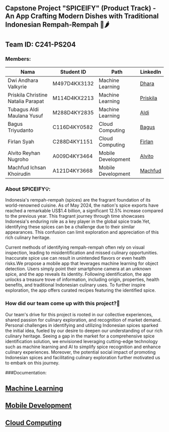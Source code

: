 ## Capstone Project "SPICEIFY" (Product Track) - An App Crafting Modern Dishes with Traditional Indonesian Rempah-Rempah 🫚🌶️

##  Team ID: C241-PS204
### Members: 
| Nama          | Student ID | Path              | LinkedIn                                      |
|---------------|------------|-------------------|-----------------------------------------------|
| Dwi Andhara Valkyrie      | M497D4KX3132  | Machine Learning  | [Dhara](https://www.linkedin.com/in/dwiandharavalkyrie/) |
| Priskila Christine Natalia Parapat    | M114D4KX2213  | Machine Learning| [Priskila](https://www.linkedin.com/in/priskilaparapat/) |
| Tubagus Aldi Maulana Yusuf    | M288D4KY2835  | Machine Learning| [Aldi](http://www.linkedin.com/in/tubagusaldi) |
| Bagus Triyudanto    | C116D4KY0582  | Cloud Computing| [Bagus](https://www.linkedin.com/in/bagus-triyudanto-83a92b2a6/) |
| Firlan Syah    |  C288D4KY1151  | Cloud Computing| [Firlan](https://www.linkedin.com/in/firlan-syah) |
| Alvito Reyhan Nugroho    | A009D4KY3464  | Mobile Development| [Alvito](https://www.linkedin.com/in/alvito-reyhan-nugroho-b36a62229/) |
| Machfud Ichsan Khoirudin    | A121D4KY3668  | Mobile Development| [Machfud](http://www.linkedin.com/in/machfudichsan) |

### About SPICEIFY💡:
Indonesia's rempah-rempah (spices) are the fragrant foundation of its world-renowned cuisine. As of May 2024, the nation's spice exports have reached a remarkable US$1.4 billion, a significant 12.5% increase compared to the previous year. This fragrant journey through time showcases Indonesia's enduring role as a key player in the global spice trade.Yet, identifying these spices can be a challenge due to their similar appearances. This confusion can limit exploration and appreciation of this rich culinary heritage.

Current methods of identifying rempah-rempah often rely on visual inspection, leading to misidentification and missed culinary opportunities. Inaccurate spice use can result in unintended flavors or even health risks.We propose a mobile app that leverages machine learning for object detection. Users simply point their smartphone camera at an unknown spice, and the app reveals its identity.  Following identification, the app unlocks a treasure trove of information, including origin, properties, health benefits, and traditional Indonesian culinary uses. To further inspire exploration, the app offers curated recipes featuring the identified spice.

### How did our team come up with this project?💭
Our team's drive for this project is rooted in our collective experiences, shared passion for culinary exploration, and recognition of market demand. Personal challenges in identifying and utilizing Indonesian spices sparked the initial idea, fueled by our desire to deepen our understanding of our rich culinary heritage. Seeing a gap in the market for a comprehensive spice identification solution, we envisioned leveraging cutting-edge technology such as machine learning and AI to simplify spice recognition and enhance culinary experiences. Moreover, the potential social impact of promoting Indonesian spices and facilitating culinary exploration further motivated us to embark on this journey.


###Documentation:
## [Machine Learning](https://github.com/Spiceify/Spiceify/tree/main/ML)
## [Mobile Development](https://github.com/Spiceify/Spiceify/tree/main/MD)
## [Cloud Computing](https://github.com/Spiceify/Spiceify/tree/main/CC)
